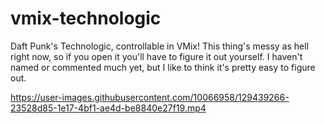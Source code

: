 # vmix-technologic
 Daft Punk's Technologic, controllable in VMix!
This thing's messy as hell right now, so if you open it you'll have to figure it out yourself. I haven't named or commented much yet, but I like to think it's pretty easy to figure out.



https://user-images.githubusercontent.com/10066958/129439266-23528d85-1e17-4bf1-ae4d-be8840e27f19.mp4

